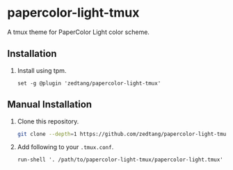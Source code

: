 # papercolor-light-tmux

A tmux theme for PaperColor Light color scheme.

## Installation

1. Install using tpm.

    ```tmux
    set -g @plugin 'zedtang/papercolor-light-tmux'
    ```

## Manual Installation

1. Clone this repository.

    ```sh
    git clone --depth=1 https://github.com/zedtang/papercolor-light-tmux.git
    ```

1. Add following to your `.tmux.conf`.

    ```tmux
    run-shell '. /path/to/papercolor-light-tmux/papercolor-light.tmux'
    ```

